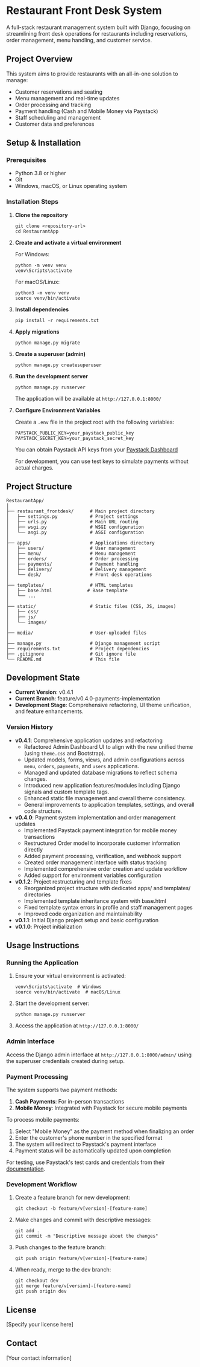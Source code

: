# Restaurant Front Desk System

A full-stack restaurant management system built with Django, focusing on streamlining front desk operations for restaurants including reservations, order management, menu handling, and customer service.

## Project Overview

This system aims to provide restaurants with an all-in-one solution to manage:
- Customer reservations and seating
- Menu management and real-time updates
- Order processing and tracking
- Payment handling (Cash and Mobile Money via Paystack)
- Staff scheduling and management
- Customer data and preferences

## Setup & Installation

### Prerequisites
- Python 3.8 or higher
- Git
- Windows, macOS, or Linux operating system

### Installation Steps

1. **Clone the repository**
   ```
   git clone <repository-url>
   cd RestaurantApp
   ```

2. **Create and activate a virtual environment**
   
   For Windows:
   ```
   python -m venv venv
   venv\Scripts\activate
   ```
   
   For macOS/Linux:
   ```
   python3 -m venv venv
   source venv/bin/activate
   ```

3. **Install dependencies**
   ```
   pip install -r requirements.txt
   ```

4. **Apply migrations**
   ```
   python manage.py migrate
   ```

5. **Create a superuser (admin)**
   ```
   python manage.py createsuperuser
   ```

6. **Run the development server**
   ```
   python manage.py runserver
   ```
   
   The application will be available at `http://127.0.0.1:8000/`

7. **Configure Environment Variables**
   
   Create a `.env` file in the project root with the following variables:
   ```
   PAYSTACK_PUBLIC_KEY=your_paystack_public_key
   PAYSTACK_SECRET_KEY=your_paystack_secret_key
   ```
   
   You can obtain Paystack API keys from your [Paystack Dashboard](https://dashboard.paystack.com/#/settings/developer)
   
   For development, you can use test keys to simulate payments without actual charges.

## Project Structure

```
RestaurantApp/
│
├── restaurant_frontdesk/      # Main project directory
│   ├── settings.py            # Project settings
│   ├── urls.py                # Main URL routing
│   ├── wsgi.py                # WSGI configuration
│   └── asgi.py                # ASGI configuration
│
├── apps/                      # Applications directory
│   ├── users/                 # User management
│   ├── menu/                  # Menu management
│   ├── orders/                # Order processing
│   ├── payments/              # Payment handling
│   ├── delivery/              # Delivery management
│   └── desk/                  # Front desk operations
│
├── templates/                 # HTML templates
│   ├── base.html             # Base template
│   └── ...
│
├── static/                    # Static files (CSS, JS, images)
│   ├── css/
│   ├── js/
│   └── images/
│
├── media/                     # User-uploaded files
│
├── manage.py                  # Django management script
├── requirements.txt           # Project dependencies
├── .gitignore                 # Git ignore file
└── README.md                  # This file
```

## Development State

- **Current Version**: v0.4.1
- **Current Branch**: feature/v0.4.0-payments-implementation
- **Development Stage**: Comprehensive refactoring, UI theme unification, and feature enhancements.

### Version History

- **v0.4.1**: Comprehensive application updates and refactoring
  - Refactored Admin Dashboard UI to align with the new unified theme (using `theme.css` and Bootstrap).
  - Updated models, forms, views, and admin configurations across `menu`, `orders`, `payments`, and `users` applications.
  - Managed and updated database migrations to reflect schema changes.
  - Introduced new application features/modules including Django signals and custom template tags.
  - Enhanced static file management and overall theme consistency.
  - General improvements to application templates, settings, and overall code structure.
- **v0.4.0**: Payment system implementation and order management updates
  - Implemented Paystack payment integration for mobile money transactions
  - Restructured Order model to incorporate customer information directly
  - Added payment processing, verification, and webhook support
  - Created order management interface with status tracking
  - Implemented comprehensive order creation and update workflow
  - Added support for environment variables configuration
- **v0.1.2**: Project restructuring and template fixes
  - Reorganized project structure with dedicated apps/ and templates/ directories
  - Implemented template inheritance system with base.html
  - Fixed template syntax errors in profile and staff management pages
  - Improved code organization and maintainability
- **v0.1.1**: Initial Django project setup and basic configuration
- **v0.1.0**: Project initialization

## Usage Instructions

### Running the Application

1. Ensure your virtual environment is activated:
   ```
   venv\Scripts\activate  # Windows
   source venv/bin/activate  # macOS/Linux
   ```

2. Start the development server:
   ```
   python manage.py runserver
   ```

3. Access the application at `http://127.0.0.1:8000/`

### Admin Interface

Access the Django admin interface at `http://127.0.0.1:8000/admin/` using the superuser credentials created during setup.

### Payment Processing

The system supports two payment methods:

1. **Cash Payments**: For in-person transactions
2. **Mobile Money**: Integrated with Paystack for secure mobile payments

To process mobile payments:
1. Select "Mobile Money" as the payment method when finalizing an order
2. Enter the customer's phone number in the specified format
3. The system will redirect to Paystack's payment interface
4. Payment status will be automatically updated upon completion

For testing, use Paystack's test cards and credentials from their [documentation](https://paystack.com/docs/payments/test-payments/).

### Development Workflow

1. Create a feature branch for new development:
   ```
   git checkout -b feature/v[version]-[feature-name]
   ```

2. Make changes and commit with descriptive messages:
   ```
   git add .
   git commit -m "Descriptive message about the changes"
   ```

3. Push changes to the feature branch:
   ```
   git push origin feature/v[version]-[feature-name]
   ```

4. When ready, merge to the dev branch:
   ```
   git checkout dev
   git merge feature/v[version]-[feature-name]
   git push origin dev
   ```

## License

[Specify your license here]

## Contact

[Your contact information]

